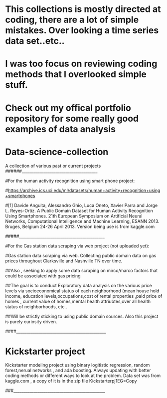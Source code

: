 # This collections is mostly directed at coding, there are a lot of simple mistakes. Over looking a time series data set..etc..
# I was too focus on reviewing coding methods that I overlooked simple stuff.
# Check out my offical portfolio repository for some really good examples of data analysis

# Data-science-collection
A collection of various past or current projects
######______________________________________

#For the human activity recognition using smart phone project:

#https://archive.ics.uci.edu/ml/datasets/human+activity+recognition+using+smartphones 

#[1] Davide Anguita, Alessandro Ghio, Luca Oneto, Xavier Parra and Jorge L. Reyes-Ortiz. A Public Domain Dataset for Human Activity Recognition Using Smartphones. 21th European Symposium on Artificial Neural Networks, Computational Intelligence and Machine Learning, ESANN 2013. Bruges, Belgium 24-26 April 2013. Version being use is from kaggle.com

#####___________________________________________

#For the Gas station data scraping via web project (not uploaded yet):

#Gas station data scraping via web. Collecting public domain data on gas prices throughout Clarksville  and Nashville TN over time.

##Also , seeking to apply some data scraping on  mirco/marco factors that could be associated with gas pricing

##The goal is to conduct Exploratory data analysis on the various price levels via socioeconomical status of each neighborhood (mean house hold income, education levels,occupations,cost of rental properties ,paid price of homes , current value of homes,mental health attriubtes,over all health status of neighborhoods, etc..

##Will be strictly sticking to using public domain sources. Also this project is purely curiosity driven.

####_____________________________________________

# Kickstarter project

  Kickstarter modeling project using binary logitistic regression, random forest,nerual networks , and ada boosting.  Always updating with better coding methods or different ways to look at the problem.
  Data set was from kaggle.com , a copy of it is in the zip file Kickstarterpj1EG=Copy
  
###______________________________________________

